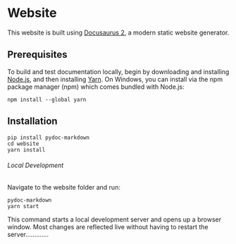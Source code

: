 # Website

This website is built using [Docusaurus 2](https://docusaurus.io/), a modern static website generator.

## Prerequisites

To build and test documentation locally, begin by downloading and installing [Node.js](https://nodejs.org/en/download/), and then installing [Yarn](https://classic.yarnpkg.com/en/).
On Windows, you can install via the npm package manager (npm) which comes bundled with Node.js:

```console
npm install --global yarn
```

## Installation

```console
pip install pydoc-markdown
cd website
yarn install
```

###### Local Development

Navigate to the website folder and run:

```console
pydoc-markdown
yarn start
```

This command starts a local development server and opens up a browser window. Most changes are reflected live without having to restart the server.............
